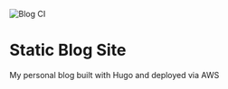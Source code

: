 ![Blog CI](https://github.com/dtraskas/dtraskas.io/workflows/Blog%20CI/badge.svg)

# Static Blog Site

My personal blog built with Hugo and deployed via AWS
